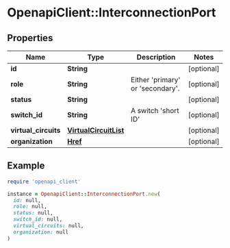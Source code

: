 # OpenapiClient::InterconnectionPort

## Properties

| Name | Type | Description | Notes |
| ---- | ---- | ----------- | ----- |
| **id** | **String** |  | [optional] |
| **role** | **String** | Either &#39;primary&#39; or &#39;secondary&#39;. | [optional] |
| **status** | **String** |  | [optional] |
| **switch_id** | **String** | A switch &#39;short ID&#39; | [optional] |
| **virtual_circuits** | [**VirtualCircuitList**](VirtualCircuitList.md) |  | [optional] |
| **organization** | [**Href**](Href.md) |  | [optional] |

## Example

```ruby
require 'openapi_client'

instance = OpenapiClient::InterconnectionPort.new(
  id: null,
  role: null,
  status: null,
  switch_id: null,
  virtual_circuits: null,
  organization: null
)
```

